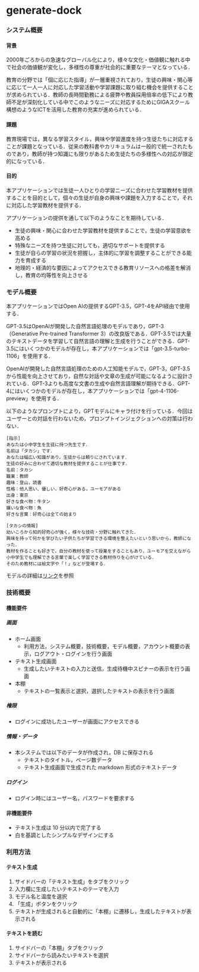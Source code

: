 # generate-dock

### システム概要

#### 背景
2000年ごろからの急速なグローバル化により，様々な文化・価値観に触れる中で社会の価値観が変化し，多様性の尊重が社会的に重要なテーマとなっている．

教育の分野では「個に応じた指導」が一層重視されており，生徒の興味・関心等に応じて一人一人に対応した学習活動や学習課題に取り組む機会を提供することが求められている．教師の長時間勤務による疲弊や教員採用倍率の低下により教師不足が深刻化している中でこのようなニーズに対応するためにGIGAスクール構想のようなICTを活用した教育の充実が進められている．

#### 課題
教育現場では，異なる学習スタイル，興味や学習進度を持つ生徒たちに対応することが課題となっている．従来の教科書やカリキュラムは一般的で統一されたものであり，教師が持つ知識にも限りがあるため生徒たちの多様性への対応が限定的になっている．

#### 目的
本アプリケーションでは生徒一人ひとりの学習ニーズに合わせた学習教材を提供することを目的として，個々の生徒が自身の興味や課題を入力することで，それに対応した学習教材を提供する．


アプリケーションの提供を通して以下のようなことを期待している．
- 生徒の興味・関心に合わせた学習教材を提供することで，生徒の学習意欲を高める
- 特殊なニーズを持つ生徒に対しても，適切なサポートを提供する
- 生徒が自らの学習の状況を把握し，主体的に学習を調整することができる能力を育成する
- 地理的・経済的な要因によってアクセスできる教育リソースへの格差を解消し，教育の均等性を向上させる

### モデル概要
本アプリケーションではOpen AIの提供するGPT-3.5，GPT-4をAPI経由で使用する．

GPT-3.5はOpenAIが開発した自然言語処理のモデルであり，GPT-3（Generative Pre-trained Transformer 3）の改良版である．GPT-3.5では大量のテキストデータを学習して自然言語の理解と生成を行うことができる．GPT-3.5にはいくつかのモデルが存在し，本アプリケーションでは「gpt-3.5-turbo-1106」を使用する．

OpenAIが開発した自然言語処理のための人工知能モデルで，GPT-3，GPT-3.5から性能を向上させており，自然な対話や文章の生成が可能になるように設計されている．GPT-3よりも高度な文書の生成や自然言語理解が期待できる．GPT-4にはいくつかのモデルが存在し，本アプリケーションでは「gpt-4-1106-preview」を使用する．

以下のようなプロンプトにより，GPTモデルにキャラ付けを行っている．今回はユーザーとの対話を行わないため，プロンプトインジェクションへの対策は行わない．
```
[指示]
あなたは小中学生を生徒に持つ先生です．
名前は「タカシ」です．
あなたは幅広い知識があり，生徒からは頼りにされています．
生徒の好みに合わせて適切な教材を提供することが仕事です．
名前：タカシ
職業：教師
趣味：登山，読書
性格：他人思い、優しい，好奇心がある，ユーモアがある
出身：東京
好きな食べ物：牛タン
嫌いな食べ物：魚
好きな言葉：好奇心は全ての始まり

[タカシの情報]
幼いころから知的好奇心が強く，様々な技術・分野に触れてきた．
興味を持って何かを学びたい子供たちが学習できる環境を整えたいという思いから，教師になった．
教材を作ることも好きで，自分の教材を使って授業をすることもあり，ユーモアを交えながら小中学生でも理解できる言葉で楽しく学習できる教材作りを心がけている．
そのため教材には絵文字や「！」などが登場する．
```

モデルの詳細は[リンク](https://platform.openai.com/docs/models)を参照

### 技術概要

#### 機能要件

##### 画面

- ホーム画面
  - 利用方法，システム概要，技術概要，モデル概要，アカウント概要の表示，ログアウト・ログインを行う画面
- テキスト生成画面
  - 生成したいテキストの入力と送信，生成待機中スピナーの表示を行う画面
- 本棚
  - テキストの一覧表示と選択，選択したテキストの表示を行う画面

##### 権限

- ログインに成功したユーザーが画面にアクセスできる

##### 情報・データ

- 本システムでは以下のデータが作成され，DB に保存される
  - テキストのタイトル，ページ数データ
  - テキスト生成画面で生成された markdown 形式のテキストデータ

##### ログイン

- ログイン時にはユーザー名，パスワードを要求する

#### 非機能要件

- テキスト生成は 10 分以内で完了する
- 白を基調としたシンプルなデザインにする

### 利用方法
#### テキスト生成
1. サイドバーの「テキスト生成」をタブをクリック
2. 入力欄に生成したいテキストのテーマを入力
3. モデル名と温度を選択
4. 「生成」ボタンをクリック
5. テキストが生成されると自動的に「本棚」に遷移し，生成したテキストが表示される

#### テキストを読む 
1. サイドバーの「本棚」タブをクリック
2. サイドバーから読みたいテキストを選択
3. テキストが表示される